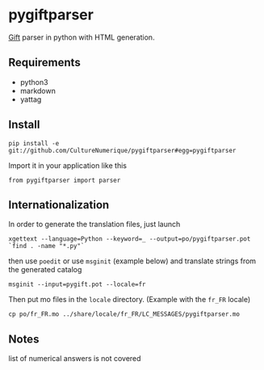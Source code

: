 # pygiftparser
[Gift](http://microformats.org/wiki/gift) parser in python with HTML generation. 

## Requirements

- python3
- markdown
- yattag

## Install
```
pip install -e git://github.com/CultureNumerique/pygiftparser#egg=pygiftparser
```
Import it in your application like this
```
from pygiftparser import parser 
```

## Internationalization

In order to generate the translation files, just launch

```
xgettext --language=Python --keyword=_ --output=po/pygiftparser.pot `find . -name "*.py"`
```

then use `poedit` or use `msginit` (example below) and translate strings from the generated catalog

```
msginit --input=pygift.pot --locale=fr
```

Then put mo files in the `locale` directory. (Example with the `fr_FR` locale)

```
cp po/fr_FR.mo ../share/locale/fr_FR/LC_MESSAGES/pygiftparser.mo
``` 

## Notes

list of numerical answers is not covered
